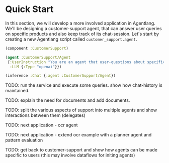 # Quick Start

In this section, we will develop a more involved application in Agentlang. We'll be designing a customer-support agent, that can answer user queries on specific products and also keep track of its chat-session. Let's start by creating a new Agentlang script called `customer_support.agent`.


```clojure
(component :CustomerSupport)

(agent :CustomerSupport/Agent
 {:UserInstruction "You are an agent that user-questions about specific products."
  :LLM {:Type "openai"}})

(inference :Chat {:agent :CustomerSupport/Agent})
```

TODO: run the service and execute some queries. show how chat-history is maintained.

TODO: explain the need for documents and add documents.

TODO: split the various aspects of support into multiple agents and show interactions between them (delegates)

TODO: next application - ocr agent

TODO: next application - extend ocr example with a planner agent and pattern evaluation

TODO: get back to customer-support and show how agents can be made specific to users (this may involve dataflows for initing agents)

